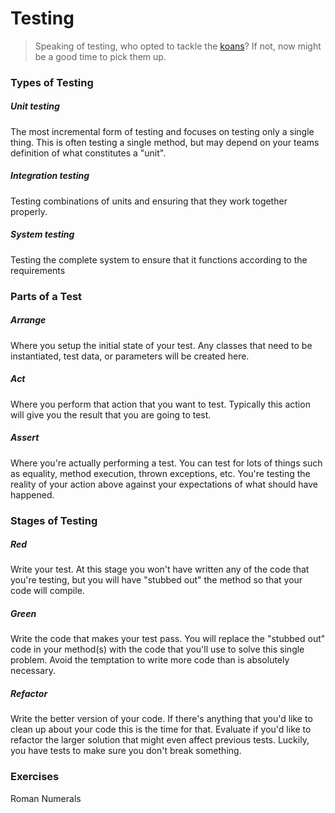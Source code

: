 # Testing
>Speaking of testing, who opted to tackle the [koans](https://github.com/NotMyself/DotNetCoreKoans)? If not, now might be a good time to pick them up.

### Types of Testing
##### Unit testing
The most incremental form of testing and focuses on testing only a single thing. This is often testing a single method, but may depend on your teams definition of what constitutes a "unit".
##### Integration testing
Testing combinations of units and ensuring that they work together properly.
##### System testing
Testing the complete system to ensure that it functions according to the requirements

### Parts of a Test
##### Arrange
Where you setup the initial state of your test. Any classes that need to be instantiated, test data, or parameters will be created here.
##### Act
Where you perform that action that you want to test. Typically this action will give you the result that you are going to test.
##### Assert
Where you're actually performing a test. You can test for lots of things such as equality, method execution, thrown exceptions, etc. You're testing the reality of your action above against your expectations of what should have happened.

### Stages of Testing
##### Red
Write your test. At this stage you won't have written any of the code that you're testing, but you will have "stubbed out" the method so that your code will compile.
##### Green
Write the code that makes your test pass. You will replace the "stubbed out" code in your method(s) with the code that you'll use to solve this single problem. Avoid the temptation to write more code than is absolutely necessary.
##### Refactor
Write the better version of your code. If there's anything that you'd like to clean up about your code this is the time for that. Evaluate if you'd like to refactor the larger solution that might even affect previous tests. Luckily, you have tests to make sure you don't break something.

### Exercises
Roman Numerals
